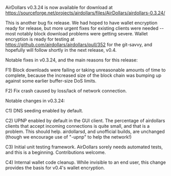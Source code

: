 AirDollars v0.3.24 is now available for download at
https://sourceforge.net/projects/airdollars/files/AirDollars/airdollars-0.3.24/

This is another bug fix release.  We had hoped to have wallet encryption ready for release, but more urgent fixes for existing clients were needed -- most notably block download problems were getting severe.  Wallet encryption is ready for testing at https://github.com/airdollars/airdollars/pull/352 for the git-savvy, and hopefully will follow shortly in the next release, v0.4.

Notable fixes in v0.3.24, and the main reasons for this release:

F1) Block downloads were failing or taking unreasonable amounts of time to complete, because the increased size of the block chain was bumping up against some earlier buffer-size DoS limits.

F2) Fix crash caused by loss/lack of network connection.

Notable changes in v0.3.24:

C1) DNS seeding enabled by default.

C2) UPNP enabled by default in the GUI client.  The percentage of airdollars clients that accept incoming connections is quite small, and that is a problem.  This should help.  airdollarsd, and unofficial builds, are unchanged (though we encourage use of "-upnp" to help the network!)

C3) Initial unit testing framework.  AirDollars sorely needs automated tests, and this is a beginning.  Contributions welcome.

C4) Internal wallet code cleanup.  While invisible to an end user, this change provides the basis for v0.4's wallet encryption.
